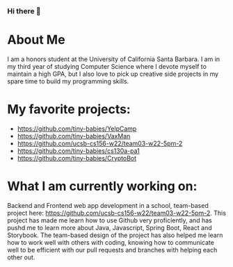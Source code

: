 ### Hi there 👋
# About Me
I am a honors student at the University of California Santa Barbara. I am in my third year of studying Computer Science where I devote myself to maintain a high GPA, but I also love to pick up creative side projects in my spare time to build my programming skills.
# My favorite projects:
- <https://github.com/tiny-babies/YelpCamp>
- <https://github.com/tiny-babies/VaxMan>
- <https://github.com/ucsb-cs156-w22/team03-w22-5pm-2>
- <https://github.com/tiny-babies/cs130a-pa1>
- <https://github.com/tiny-babies/CryptoBot>

# What I am currently working on:
Backend and Frontend web app development in a school, team-based project here: <https://github.com/ucsb-cs156-w22/team03-w22-5pm-2>.  This project has made me learn how to use Github very proficiently, and has pushd me to learn more about Java, Javascript, Spring Boot, React and Storybook.  The team-based design of the project has also helped me learn how to work well with others with coding, knowing how to communicate well to be efficient with our pull requests and branches with helping each other out. 
